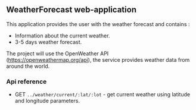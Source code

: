 ## WeatherForecast web-application

This application provides the user with the weather forecast and contains :
* Information about the current weather.
* 3-5 days weather forecast.

The project will use the OpenWeather API (https://openweathermap.org/api), the service provides weather data from around the world.

### Api reference
- GET ``` ../weather/current/:lat/:lot ``` - get current weather using latitude and longitude parameters.
